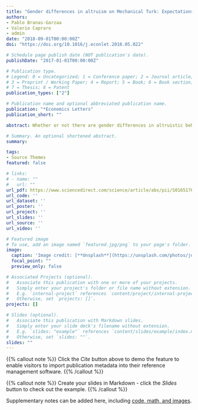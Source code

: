```yaml
---
title: "Gender differences in altruism on Mechanical Turk: Expectations and actual behaviour"
authors:
- Pablo Branas-Garzaa
- Valerio Capraro
- admin
date: "2018-09-01T00:00:00Z"
doi: "https://doi.org/10.1016/j.econlet.2018.05.022"

# Schedule page publish date (NOT publication's date).
publishDate: "2017-01-01T00:00:00Z"

# Publication type.
# Legend: 0 = Uncategorized; 1 = Conference paper; 2 = Journal article;
# 3 = Preprint / Working Paper; 4 = Report; 5 = Book; 6 = Book section;
# 7 = Thesis; 8 = Patent
publication_types: ["2"]

# Publication name and optional abbreviated publication name.
publication: "*Economics Letters"
publication_short: ""

abstract: Whether or not there are gender differences in altruistic behaviour in Dictator Game experiments has attracted considerable attention in recent years. Earlier studies found women to be more altruistic than men. However, this conclusion has been challenged by more recent accounts, which have argued that gender differences in altruistic behaviour may be a peculiarity of student samples and may not extend to other groups. Here we study gender differences in altruistic behaviour and, additionally, in expectations of altruistic behaviour, in a sample of Amazon Mechanical Turk crowd workers living in the US. In Study 1, we report a mega-analysis of more than 3, 500 observations and we show that women are significantly more altruistic than men. In Study 2, we show that both women and men expect women to be more altruistic than men.

# Summary. An optional shortened abstract.
summary: 

tags:
- Source Themes
featured: false

# links:
# - name: ""
#   url: ""
url_pdf: https://www.sciencedirect.com/science/article/abs/pii/S0165176518301952
url_code: ''
url_dataset: ''
url_poster: ''
url_project: ''
url_slides: ''
url_source: ''
url_video: ''

# Featured image
# To use, add an image named `featured.jpg/png` to your page's folder. 
image:
  caption: 'Image credit: [**Unsplash**](https://unsplash.com/photos/jdD8gXaTZsc)'
  focal_point: ""
  preview_only: false

# Associated Projects (optional).
#   Associate this publication with one or more of your projects.
#   Simply enter your project's folder or file name without extension.
#   E.g. `internal-project` references `content/project/internal-project/index.md`.
#   Otherwise, set `projects: []`.
projects: []

# Slides (optional).
#   Associate this publication with Markdown slides.
#   Simply enter your slide deck's filename without extension.
#   E.g. `slides: "example"` references `content/slides/example/index.md`.
#   Otherwise, set `slides: ""`.
slides: ""
---
```


{{% callout note %}}
Click the *Cite* button above to demo the feature to enable visitors to import publication metadata into their reference management software.
{{% /callout %}}

{{% callout note %}}
Create your slides in Markdown - click the *Slides* button to check out the example.
{{% /callout %}}

Supplementary notes can be added here, including [code, math, and images](https://wowchemy.com/docs/writing-markdown-latex/).
